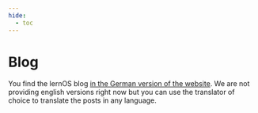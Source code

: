 ```yaml
---
hide:
  - toc
---
```

<style>
  .md-content__button {
    display: none;
  }
</style>


# Blog

You find the lernOS blog [in the German version of the website](https://lernos.org/de/blog/). We are not providing english versions right now but you can use the translator of choice to translate the posts in any language.